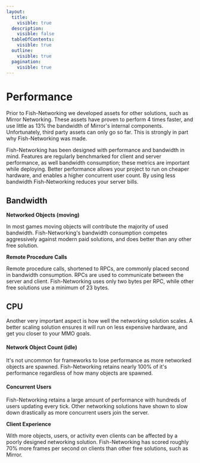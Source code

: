 ```yaml
---
layout:
  title:
    visible: true
  description:
    visible: false
  tableOfContents:
    visible: true
  outline:
    visible: true
  pagination:
    visible: true
---
```


# Performance

Prior to Fish-Networking we developed assets for other solutions, such as Mirror Networking. These assets have proven to perform 4 times faster, and use little as 13% the bandwidth of Mirror's internal components. Unfortunately, third party assets can only go so far. This is strongly in part why Fish-Networking was made.

Fish-Networking has been designed with performance and bandwidth in mind. Features are regularly benchmarked for client and server performance, as well bandwidth consumption; these metrics are important while deploying. Better performance allows your project to run on cheaper hardware, and enables a higher concurrent user count. By using less bandwidth Fish-Networking reduces your server bills.

## Bandwidth <a href="#server-and-host" id="server-and-host"></a>

**Networked Objects (moving)**

In most games moving objects will contribute the majority of used bandwidth. Fish-Networking's bandwidth consumption competes aggressively against modern paid solutions, and does better than any other free solution.

**Remote Procedure Calls**

Remote procedure calls, shortened to RPCs, are commonly placed second in bandwidth consumption. RPCs are used to communicate between the server and client. Fish-Networking uses only two bytes per RPC, while other free solutions use a minimum of 23 bytes.

## CPU <a href="#server-and-host" id="server-and-host"></a>

Another very important aspect is how well the networking solution scales. A better scaling solution ensures it will run on less expensive hardware, and get you closer to your MMO goals.

#### Network Object Count (idle)

It's not uncommon for frameworks to lose performance as more networked objects are spawned. Fish-Networking retains nearly 100% of it's performance regardless of how many objects are spawned.

#### Concurrent Users

Fish-Networking retains a large amount of performance with hundreds of users updating every tick. Other networking solutions have shown to slow down drastically as more concurrent users join the server.

**Client Experience**

With more objects, users, or activity even clients can be affected by a poorly designed networking solution. Fish-Networking has scored roughly 70% more frames per second on clients than other free solutions, such as Mirror.
